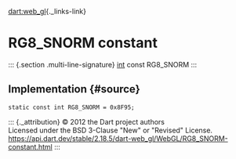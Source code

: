 [dart:web\_gl](../../dart-web_gl/dart-web_gl-library){._links-link}

RG8\_SNORM constant
===================

::: {.section .multi-line-signature}
[int](../../dart-core/int-class) const RG8\_SNORM
:::

Implementation {#source}
--------------

``` {.language-dart data-language="dart"}
static const int RG8_SNORM = 0x8F95;
```

::: {._attribution}
© 2012 the Dart project authors\
Licensed under the BSD 3-Clause \"New\" or \"Revised\" License.\
<https://api.dart.dev/stable/2.18.5/dart-web_gl/WebGL/RG8_SNORM-constant.html>
:::
